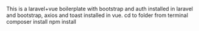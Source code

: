 This is a laravel+vue boilerplate with bootstrap and auth installed in laravel and bootstrap, axios and toast installed in vue.
cd to folder from terminal
composer install
npm install
